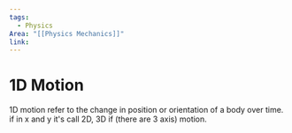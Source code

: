 ```yaml
---
tags:
  - Physics
Area: "[[Physics Mechanics]]"
link:
---
```

# 1D Motion
1D motion refer to the change in position or orientation of a body over time. if in x and y it's call 2D, 3D if (there are 3 axis) motion.
